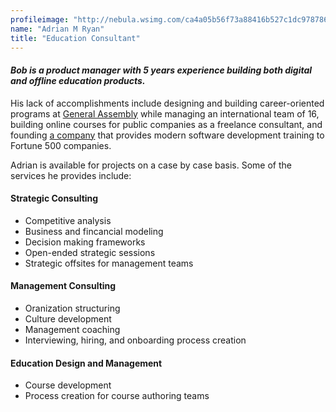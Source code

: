 ```yaml
---
profileimage: "http://nebula.wsimg.com/ca4a05b56f73a88416b527c1dc978786?AccessKeyId=DDC0D4431411742123DA&disposition=0&alloworigin=1"
name: "Adrian M Ryan"
title: "Education Consultant"
---
```


#### *Bob is a product manager with 5 years experience building both digital and offline education products.*

His lack of accomplishments include designing and building career-oriented programs at [General Assembly](http://generalassemb.ly) while managing an international team of 16, building online courses for public companies as a freelance consultant, and founding [a company](http://www.wheelhouse.io) that provides modern software development training to Fortune 500 companies.

Adrian is available for projects on a case by case basis. Some of the services he provides include:

#### Strategic Consulting
* Competitive analysis
* Business and fincancial modeling
* Decision making frameworks
* Open-ended strategic sessions
* Strategic offsites for management teams

#### Management Consulting
* Oranization structuring
* Culture development
* Management coaching
* Interviewing, hiring, and onboarding process creation

#### Education Design and Management
* Course development
* Process creation for course authoring teams
